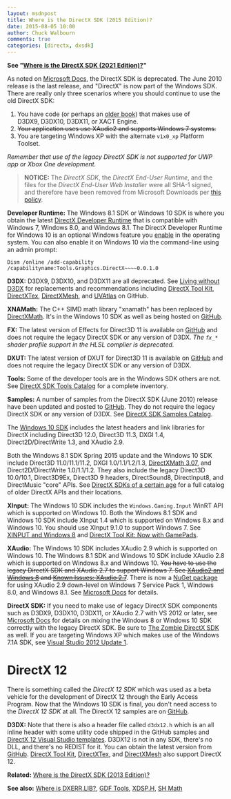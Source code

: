 ```yaml
---
layout: msdnpost
title: Where is the DirectX SDK (2015 Edition)?
date: 2015-08-05 10:00
author: Chuck Walbourn
comments: true
categories: [directx, dxsdk]
---
```

<strong>See "<a href="https://walbourn.github.io/where-is-the-directx-sdk-2021-edition/">Where is the DirectX SDK (2021 Edition)?</a>"</strong>

As noted on <a href="https://docs.microsoft.com/en-us/windows/desktop/directx-sdk--august-2009-">Microsoft Docs</a>, the DirectX SDK is deprecated. The June 2010 release is the last release, and "DirectX" is now part of the Windows SDK. There are really only three scenarios where you should continue to use the old DirectX SDK:
<!--more-->

<ol>
 	<li>You have code (or perhaps an <a href="https://walbourn.github.io/book-recommendations/">older book</a>) that makes use of D3DX9, D3DX10, D3DX11, or XACT Engine.</li>
 	<li><strike>Your application uses use XAudio2 and supports Windows 7 systems.</strike></li>
 	<li>You are targeting Windows XP with the alternate <code>v1x0_xp</code> Platform Toolset.</li>
</ol>

<em>Remember that use of the legacy DirectX SDK is not supported for UWP app or Xbox One development.</em>

> **NOTICE:** The *DirectX SDK*, the *DirectX End-User Runtime*, and the files for the *DirectX End-User Web Installer* were all SHA-1 signed, and therefore have been removed from Microsoft Downloads per [this policy](https://techcommunity.microsoft.com/t5/windows-it-pro-blog/sha-1-windows-content-to-be-retired-august-3-2020/ba-p/1544373).

<strong>Developer Runtime:</strong> The Windows 8.1 SDK or Windows 10 SDK is where you obtain the latest <a href="https://walbourn.github.io/direct3d-sdk-debug-layer-tricks/">DirectX Developer Runtime</a> that is compatible with Windows 7, Windows 8.0, and Windows 8.1. The DirectX Developer Runtime for Windows 10 is an optional Windows feature you <a href="https://devblogs.microsoft.com/cppblog/visual-studio-2015-and-graphics-tools-for-windows-10/">enable</a> in the operating system. You can also enable it on Windows 10 via the command-line using an admin prompt:

    Dism /online /add-capability /capabilityname:Tools.Graphics.DirectX~~~~0.0.1.0

<strong>D3DX:</strong> D3DX9, D3DX10, and D3DX11 are all deprecated. See <a href="https://walbourn.github.io/living-without-d3dx/">Living without D3DX</a> for replacements and recommendations including <a href="https://github.com/Microsoft/DirectXTK">DirectX Tool Kit</a>, <a href="https://github.com/Microsoft/DirectXTex">DirectXTex</a>, <a href="https://github.com/Microsoft/DirectXMesh">DirectXMesh</a>, and <a href="https://github.com/Microsoft/UVAtlas">UVAtlas</a> on GitHub.

<strong>XNAMath:</strong> The C++ SIMD math library "xnamath" has been replaced by [DirectXMath](https://walbourn.github.io/introducing-directxmath/). It's in the Windows 10 SDK as well as being hosted on [GitHub](https://github.com/Microsoft/DirectXMath).

<strong>FX:</strong> The latest version of Effects for Direct3D 11 is available on <a href="https://github.com/Microsoft/FX11">GitHub</a> and does not require the legacy DirectX SDK or any version of D3DX. <i>The ``fx_*`` shader profile support in the HLSL complier is deprecated.</i>

<strong>DXUT:</strong> The latest version of DXUT for Direct3D 11 is available on <a href="https://github.com/Microsoft/DXUT">GitHub</a> and does not require the legacy DirectX SDK or any version of D3DX.

<strong>Tools:</strong> Some of the developer tools are in the Windows SDK others are not. See <a href="https://walbourn.github.io/directx-sdk-tools-catalog/">DirectX SDK Tools Catalog</a> for a complete inventory.

<strong>Samples:</strong> A number of samples from the DirectX SDK (June 2010) release have been updated and posted to <a href="https://github.com/walbourn/directx-sdk-samples">GitHub</a>. They do not require the legacy DirectX SDK or any version of D3DX. See <a href="https://walbourn.github.io/directx-sdk-samples-catalog/">DirectX SDK Samples Catalog</a>.

The <a href="https://walbourn.github.io/windows-10-sdk-rtm/">Windows 10 SDK</a> includes the latest headers and link libraries for DirectX including Direct3D 12.0, Direct3D 11.3, DXGI 1.4, Direct2D/DirectWrite 1.3, and XAudio 2.9.

Both the Windows 8.1 SDK Spring 2015 update and the Windows 10 SDK include Direct3D 11.0/11.1/11.2, DXGI 1.0/1.1/1.2/1.3, <a href="https://walbourn.github.io/directxmath-3-07/">DirectXMath 3.07</a>, and Direct2D/DirectWrite 1.0/1.1/1.2. They also include the legacy Direct3D 10.0/10.1, Direct3D9Ex, Direct3D 9 headers, DirectSound8, DirectInput8, and DirectMusic "core" APIs. See <a href="https://walbourn.github.io/directx-sdks-of-a-certain-age/">DirectX SDKs of a certain age</a> for a full catalog of older DirectX APIs and their locations.

<strong>XInput:</strong> The Windows 10 SDK includes the <code>Windows.Gaming.Input</code> WinRT API which is supported on Windows 10. Both the Windows 8.1 SDK and Windows 10 SDK include XInput 1.4 which is supported on Windows 8.x and Windows 10. You should use XInput 9.1.0 to support Windows 7. See <a href="https://walbourn.github.io/xinput-and-windows-8/">XINPUT and Windows 8</a> and <a href="https://walbourn.github.io/directx-tool-kit-now-with-gamepads/">DirectX Tool Kit: Now with GamePads</a>.

<strong>XAudio:</strong> The Windows 10 SDK includes XAudio 2.9 which is supported on Windows 10. The Windows 8.1 SDK and Windows 10 SDK include XAudio 2.8 which is supported on Windows 8.x and Windows 10. <strike>You have to use the legacy DirectX SDK and XAudio 2.7 to support Windows 7. See <a href="https://walbourn.github.io/xaudio2-and-windows-8/">XAudio2 and Windows 8</a> and <a href="https://walbourn.github.io/known-issues-xaudio-2-7/">Known Issues: XAudio 2.7</a></strike>. There is now a [NuGet package](https://www.nuget.org/packages/Microsoft.XAudio2.Redist/) for using XAudio 2.9 down-level on Windows 7 Service Pack 1, Windows 8.0, and Windows 8.1. See [Microsoft Docs](https://aka.ms/XAudio2Redist) for details.

<strong>DirectX SDK:</strong> If you need to make use of legacy DirectX SDK components such as D3DX9, D3DX10, D3DX11, or XAudio 2.7 with VS 2012 or later, see <a href="https://docs.microsoft.com/en-us/windows/desktop/directx-sdk--august-2009-">Microsoft Docs</a> for details on mixing the Windows 8 or Windows 10 SDK correctly with the legacy DirectX SDK. Be sure to <a href="https://walbourn.github.io/the-zombie-directx-sdk/">The Zombie DirectX SDK</a> as well. If you are targeting Windows XP which makes use of the Windows 7.1A SDK, see <a href="https://walbourn.github.io/visual-studio-2012-update-1/">Visual Studio 2012 Update 1</a>.

<h1>DirectX 12</h1>

There is something called the <em>DirectX 12 SDK</em> which was used as a beta vehicle for the development of DirectX 12 through the Early Access Program. Now that the Windows 10 SDK is final, you don't need access to the <em>DirectX 12 SDK</em> at all. The DirectX 12 samples are on <a href="https://github.com/Microsoft/DirectX-Graphics-Samples">GitHub</a>.

<strong>D3DX:</strong> Note that there is also a header file called <code>d3dx12.h</code> which is an all inline header with some utility code shipped in the GitHub samples and [DirectX 12 Visual Studio templates](https://github.com/walbourn/directx-sdk-samples). D3DX12 is not in any SDK, there's no DLL, and there's no REDIST for it. You can obtain the latest version from [GitHub](https://github.com/microsoft/DirectX-Graphics-Samples/tree/master/Libraries/D3DX12). <a href="https://github.com/Microsoft/DirectXTK12">DirectX Tool Kit</a>, <a href="https://github.com/Microsoft/DirectXTex">DirectXTex</a>, and <a href="https://github.com/Microsoft/DirectXMesh">DirectXMesh</a> also support DirectX 12.

<strong>Related:</strong> <a href="https://walbourn.github.io/where-is-the-directx-sdk-2013-edition/">Where is the DirectX SDK (2013 Edition)?</a>

<strong>See also:</strong> <a href="https://walbourn.github.io/wheres-dxerr-lib/">Where is DXERR.LIB?</a>, <a href="https://walbourn.github.io/windows-8-release-preview-and-gdfs/">GDF Tools</a>, <a href="https://walbourn.github.io/xdsp-h-digital-signal-processing-helper-functions/">XDSP.H</a>, <a href="https://walbourn.github.io/spherical-harmonics-math/">SH Math</a>
